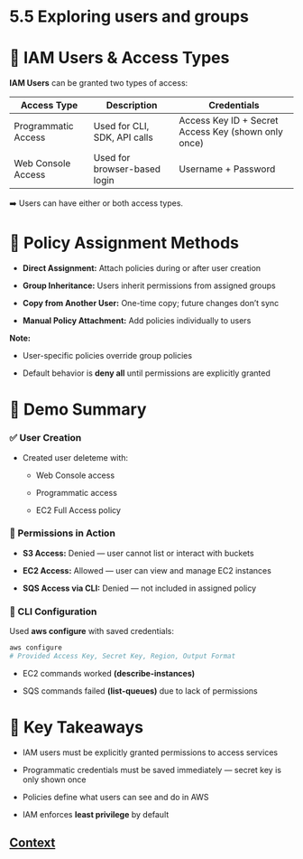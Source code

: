 # 5.5 Exploring users and groups 

# 👤 IAM Users & Access Types

**IAM Users** can be granted two types of access:

| Access Type          | Description                  | Credentials                                      |
|----------------------|------------------------------|--------------------------------------------------|
| Programmatic Access  | Used for CLI, SDK, API calls | Access Key ID + Secret Access Key (shown only once) |
| Web Console Access   | Used for browser-based login | Username + Password                              |

 ➡️ Users can have either or both access types.

# 🔐 Policy Assignment Methods

* **Direct Assignment:** Attach policies during or after user creation

* **Group Inheritance:** Users inherit permissions from assigned groups

* **Copy from Another User:** One-time copy; future changes don’t sync

* **Manual Policy Attachment:** Add policies individually to users

**Note:**

* User-specific policies override group policies

* Default behavior is **deny all** until permissions are explicitly granted

# 🧪 Demo Summary

### ✅ User Creation

* Created user deleteme with:

    - Web Console access

    - Programmatic access

    - EC2 Full Access policy

### 🔐 Permissions in Action

* **S3 Access:** Denied — user cannot list or interact with buckets

* **EC2 Access:** Allowed — user can view and manage EC2 instances

* **SQS Access via CLI:** Denied — not included in assigned policy

### 🧰 CLI Configuration

Used **aws configure** with saved credentials:

``` bash
aws configure
# Provided Access Key, Secret Key, Region, Output Format
```
* EC2 commands worked **(describe-instances)**

* SQS commands failed **(list-queues)** due to lack of permissions

# 🧠 Key Takeaways

* IAM users must be explicitly granted permissions to access services

* Programmatic credentials must be saved immediately — secret key is only shown once

* Policies define what users can see and do in AWS

* IAM enforces **least privilege** by default
 
 
 ## [Context](./../context.md)